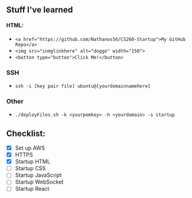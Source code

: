 ## Stuff I've learned
#### HTML:
- ``<a href="https://github.com/Nathanos56/CS260-Startup">My GitHub Repo</a>``
- ``<img src="inmglinkhere" alt="doggo" width="150">``
- ``<button type="button">Click Me!</button>``
### SSH
- ``ssh -i [key pair file] ubuntu@[yourdomainnamehere]``
### Other
- ``./deployFiles.sh -k <yourpemkey> -h <yourdomain> -s startup``

## Checklist:
- [X] Set up AWS
- [X] HTTPS
- [X] Startup HTML
- [ ] Startup CSS
- [ ] Startup JavaScript
- [ ] Startup WebSocket
- [ ] Startup React
